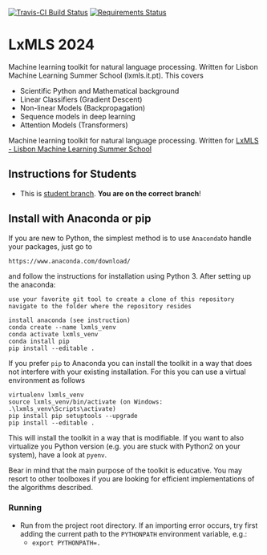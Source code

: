 [![Travis-CI Build Status][travis-image]][travis-url] [![Requirements Status][requires-image]][requires-url]

[travis-image]: https://travis-ci.org/LxMLS/lxmls-toolkit.svg?branch=master
[travis-url]: https://travis-ci.org/LxMLS/lxmls-toolkit

[requires-image]: https://requires.io/github/LxMLS/lxmls-toolkit/requirements.svg?branch=master
[requires-url]: https://requires.io/github/LxMLS/lxmls-toolkit/requirements/?branch=master

# LxMLS 2024

Machine learning toolkit for natural language processing. Written for Lisbon Machine Learning Summer School (lxmls.it.pt). This covers

* Scientific Python and Mathematical background
* Linear Classifiers (Gradient Descent)
* Non-linear Models (Backpropagation)
* Sequence models in deep learning
* Attention Models (Transformers)

Machine learning toolkit for natural language processing. Written for [LxMLS - Lisbon Machine Learning Summer School](http://lxmls.it.pt)

## Instructions for Students

* This is [student branch](https://github.com/LxMLS/lxmls-toolkit/tree/student). **You are on the correct branch**!

## Install with Anaconda or pip

If you are new to Python, the simplest method is to use `Anaconda`to handle your packages, just go to

    https://www.anaconda.com/download/

and follow the instructions for installation using Python 3.
After setting up the anaconda:

	use your favorite git tool to create a clone of this repository
	navigate to the folder where the repository resides

	install anaconda (see instruction)
	conda create --name lxmls_venv
	conda activate lxmls_venv
	conda install pip
	pip install --editable . 

If you prefer `pip` to Anaconda you can install the toolkit in a way that does
not interfere with your existing installation. For this you can use a virtual
environment as follows 

    virtualenv lxmls_venv
    source lxmls_venv/bin/activate (on Windows: .\lxmls_venv\Scripts\activate)
    pip install pip setuptools --upgrade
    pip install --editable . 

This will install the toolkit in a way that is modifiable. If you want to also
virtualize you Python version (e.g. you are stuck with Python2 on your system),
have a look at `pyenv`.

Bear in mind that the main purpose of the toolkit is educative. You may resort
to other toolboxes if you are looking for efficient implementations of the
algorithms described.

### Running

* Run from the project root directory. If an importing error occurs, try first adding the current path to the `PYTHONPATH` environment variable, e.g.:
  * `export PYTHONPATH=.`


